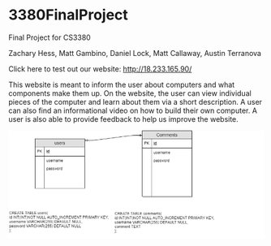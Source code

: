 # 3380FinalProject
Final Project for CS3380

Zachary Hess,
Matt Gambino,
Daniel Lock,
Matt Callaway,
Austin Terranova

Click here to test out our website: http://18.233.165.90/  
  
This website is meant to inform the user about computers and what components make them up. On the website, the user can view individual pieces of the computer and learn about them via a short description. A user can also find an informational video on how to build their own computer. A user is also able to provide feedback to help us improve the website.  
  
 ![alt text](https://github.com/zjhww8/3380FinalProject/blob/master/3380%20erd.png "ERD") 

  


